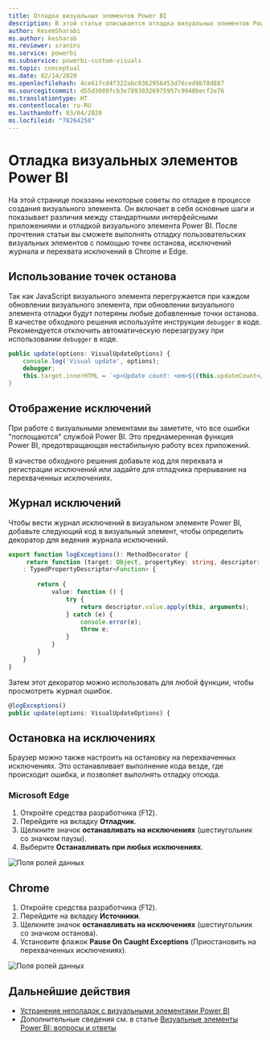 ```yaml
---
title: Отладка визуальных элементов Power BI
description: В этой статье описывается отладка визуальных элементов Power BI.
author: KesemSharabi
ms.author: kesharab
ms.reviewer: sranins
ms.service: powerbi
ms.subservice: powerbi-custom-visuals
ms.topic: conceptual
ms.date: 02/14/2020
ms.openlocfilehash: 4ce61fcd4f322abc0362956453d76ced9b78d887
ms.sourcegitcommit: d55d3089fcb3e78930326975957c9940becf2e76
ms.translationtype: HT
ms.contentlocale: ru-RU
ms.lasthandoff: 03/04/2020
ms.locfileid: "78264250"
---
```

# <a name="how-to-debug-power-bi-visuals"></a>Отладка визуальных элементов Power BI

На этой странице показаны некоторые советы по отладке в процессе создания визуального элемента. Он включает в себя основные шаги и показывает различия между стандартными интерфейсными приложениями и отладкой визуального элемента Power BI.
После прочтения статьи вы сможете выполнять отладку пользовательских визуальных элементов с помощью точек останова, исключений журнала и перехвата исключений в Chrome и Edge.

## <a name="using-breakpoints"></a>Использование точек останова

Так как JavaScript визуального элемента перегружается при каждом обновлении визуального элемента, при обновлении визуального элемента отладки будут потеряны любые добавленные точки останова. В качестве обходного решения используйте инструкции `debugger` в коде. Рекомендуется отключить автоматическую перезагрузку при использовании `debugger` в коде.

```typescript
public update(options: VisualUpdateOptions) {
    console.log('Visual update', options);
    debugger;
    this.target.innerHTML = `<p>Update count: <em>${(this.updateCount</em></p>`;
}
```


## <a name="showing-exceptions"></a>Отображение исключений

При работе с визуальными элементами вы заметите, что все ошибки "поглощаются" службой Power BI. Это преднамеренная функция Power BI, предотвращающая нестабильную работу всех приложений.

В качестве обходного решения добавьте код для перехвата и регистрации исключений или задайте для отладчика прерывание на перехваченных исключениях.


## <a name="log-exceptions"></a>Журнал исключений

Чтобы вести журнал исключений в визуальном элементе Power BI, добавьте следующий код в визуальный элемент, чтобы определить декоратор для ведения журнала исключений.

```typescript
export function logExceptions(): MethodDecorator {
     return function (target: Object, propertyKey: string, descriptor: TypedPropertyDescriptor<Function>)
    : TypedPropertyDescriptor<Function> {
            
        return {
            value: function () {
                try {
                    return descriptor.value.apply(this, arguments);
                } catch (e) {
                    console.error(e);
                    throw e;
                }
            }
        }
    }
}
```
Затем этот декоратор можно использовать для любой функции, чтобы просмотреть журнал ошибок.

```typescript
@logExceptions()
public update(options: VisualUpdateOptions) {
```

## <a name="break-on-exceptions"></a>Остановка на исключениях

Браузер можно также настроить на остановку на перехваченных исключениях. Это останавливает выполнение кода везде, где происходит ошибка, и позволяет выполнять отладку отсюда.

### <a name="edge"></a>Microsoft Edge

1. Откройте средства разработчика (F12).
2. Перейдите на вкладку **Отладчик**.
3. Щелкните значок **останавливать на исключениях** (шестиугольник со значком паузы).
4. Выберите **Останавливать при любых исключениях**.

![Поля ролей данных](./media/how-to-debug-edge.png)

## <a name="chrome"></a>Chrome

1. Откройте средства разработчика (F12).
2. Перейдите на вкладку **Источники**.
3. Щелкните значок **останавливать на исключениях** (шестиугольник со значком останова).
4. Установите флажок **Pause On Caught Exceptions** (Приостановить на перехваченных исключениях).

![Поля ролей данных](./media/how-to-debug-chrome.png)

## <a name="next-steps"></a>Дальнейшие действия
* [Устранение неполадок с визуальными элементами Power BI](../power-bi-custom-visuals-troubleshoot.md)
* Дополнительные сведения см. в статье [Визуальные элементы Power BI: вопросы и ответы](../power-bi-custom-visuals-faq.md#organizational-power-bi-visuals)
